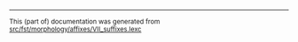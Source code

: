 

* * *

<small>This (part of) documentation was generated from [src/fst/morphology/affixes/VII_suffixes.lexc](https://github.com/giellalt/lang-ciw/blob/main/src/fst/morphology/affixes/VII_suffixes.lexc)</small>
